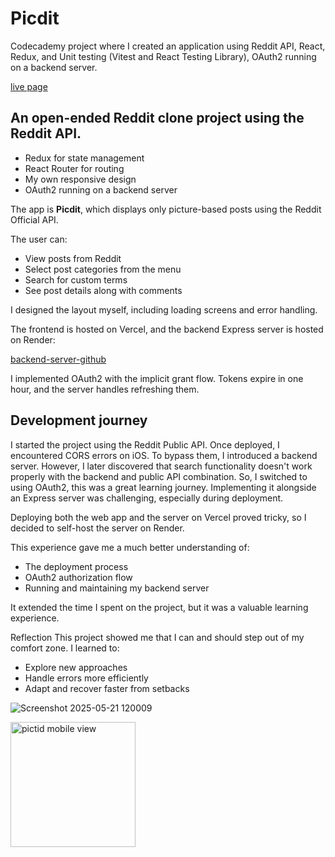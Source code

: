 # Picdit

Codecademy project where I created an application using Reddit API, React, Redux, and Unit testing (Vitest and React Testing Library), OAuth2 running on a backend server.

[live page](https://reddit-clone-ecru-pi.vercel.app/)

 <!--
## The project requrirements are:
The application allow users to view and search posts and comments provided by API.
  - Version control: Git and Github
  - Write unit tests
  - Write end-to-end tests
  - Responsive design
  - Deploy
  - Users see an initial view of the data when first visiting the app
  - Users can search the data using terms
  - Users can filter the data based on categories that are predefined
  - Users are shown a detailed view (modal or new page/route) when they select an item
  - Users are delighted with a cohesive design
  - Users are delighted with animations and transitions
  - Users are able to leave error state
-->

## An open-ended Reddit clone project using the Reddit API.
- Redux for state management
- React Router for routing
- My own responsive design
- OAuth2 running on a backend server


The app is **Picdit**, which displays only picture-based posts using the Reddit Official API.

The user can:
- View posts from Reddit
- Select post categories from the menu
- Search for custom terms
- See post details along with comments

 I designed the layout myself, including loading screens and error handling.

  The frontend is hosted on Vercel, and the backend Express server is hosted on Render:
  
  [backend-server-github](https://github.com/4balage4/reddit-clone-backend)
  
  I implemented OAuth2 with the implicit grant flow. Tokens expire in one hour, and the server handles refreshing them.


## Development journey
  I started the project using the Reddit Public API.
  Once deployed, I encountered CORS errors on iOS.
To bypass them, I introduced a backend server. However, I later discovered that search functionality doesn't work properly with the backend and public API combination.
So, I switched to using OAuth2, this was a great learning journey. 
Implementing it alongside an Express server was challenging, especially during deployment.

Deploying both the web app and the server on Vercel proved tricky, so I decided to self-host the server on Render.

This experience gave me a much better understanding of:
- The deployment process
- OAuth2 authorization flow
- Running and maintaining my backend server

It extended the time I spent on the project, but it was a valuable learning experience.


Reflection
This project showed me that I can and should step out of my comfort zone.
I learned to:
 - Explore new approaches
 - Handle errors more efficiently
 - Adapt and recover faster from setbacks
  
![Screenshot 2025-05-21 120009](https://github.com/user-attachments/assets/25abba05-6be8-4244-9535-5492552c5c51)

<img src="https://github.com/user-attachments/assets/5b8f5ee6-7e87-4466-a3f9-77f46d31e145" alt="pictid mobile view" width="200" />


